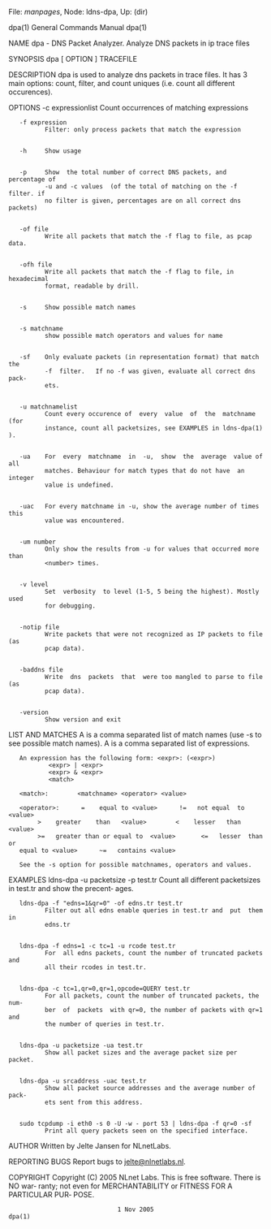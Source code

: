 File: *manpages*,  Node: ldns-dpa,  Up: (dir)

dpa(1)                      General Commands Manual                     dpa(1)



NAME
       dpa - DNS Packet Analyzer. Analyze DNS packets in ip trace files

SYNOPSIS
       dpa [ OPTION ] TRACEFILE


DESCRIPTION
       dpa  is  used  to  analyze  dns  packets  in trace files. It has 3 main
       options: count, filter, and count uniques  (i.e.  count  all  different
       occurences).


OPTIONS
       -c expressionlist
              Count occurrences of matching expressions


       -f expression
              Filter: only process packets that match the expression


       -h     Show usage


       -p     Show  the total number of correct DNS packets, and percentage of
              -u and -c values  (of the total of matching on the -f filter. if
              no filter is given, percentages are on all correct dns packets)


       -of file
              Write all packets that match the -f flag to file, as pcap data.


       -ofh file
              Write all packets that match the -f flag to file, in hexadecimal
              format, readable by drill.


       -s     Show possible match names


       -s matchname
              show possible match operators and values for name


       -sf    Only evaluate packets (in representation format) that match  the
              -f  filter.   If no -f was given, evaluate all correct dns pack‐
              ets.


       -u matchnamelist
              Count every occurence of  every  value  of  the  matchname  (for
              instance, count all packetsizes, see EXAMPLES in ldns-dpa(1) ).


       -ua    For  every  matchname  in  -u,  show  the  average  value of all
              matches. Behaviour for match types that do not have  an  integer
              value is undefined.


       -uac   For every matchname in -u, show the average number of times this
              value was encountered.


       -um number
              Only show the results from -u for values that occurred more than
              <number> times.


       -v level
              Set  verbosity  to level (1-5, 5 being the highest). Mostly used
              for debugging.


       -notip file
              Write packets that were not recognized as IP packets to file (as
              pcap data).


       -baddns file
              Write  dns  packets  that  were too mangled to parse to file (as
              pcap data).


       -version
              Show version and exit


LIST AND MATCHES
       A <matchnamelist> is a comma separated list of match names (use  -s  to
       see  possible  match  names).   A <expressionlist> is a comma separated
       list of expressions.

       An expression has the following form: <expr>: (<expr>)
               <expr> | <expr>
               <expr> & <expr>
               <match>

       <match>:        <matchname> <operator> <value>

       <operator>:      =    equal to <value>      !=   not equal  to  <value>
            >    greater    than   <value>        <    lesser   than   <value>
            >=   greater than or equal to  <value>       <=   lesser  than  or
       equal to <value>      ~=   contains <value>

       See the -s option for possible matchnames, operators and values.


EXAMPLES
       ldns-dpa -u packetsize -p test.tr
              Count all different packetsizes in test.tr and show the precent‐
              ages.


       ldns-dpa -f "edns=1&qr=0" -of edns.tr test.tr
              Filter out all edns enable queries in test.tr and  put  them  in
              edns.tr


       ldns-dpa -f edns=1 -c tc=1 -u rcode test.tr
              For  all edns packets, count the number of truncated packets and
              all their rcodes in test.tr.


       ldns-dpa -c tc=1,qr=0,qr=1,opcode=QUERY test.tr
              For all packets, count the number of truncated packets, the num‐
              ber  of  packets  with qr=0, the number of packets with qr=1 and
              the number of queries in test.tr.


       ldns-dpa -u packetsize -ua test.tr
              Show all packet sizes and the average packet size per packet.


       ldns-dpa -u srcaddress -uac test.tr
              Show all packet source addresses and the average number of pack‐
              ets sent from this address.


       sudo tcpdump -i eth0 -s 0 -U -w - port 53 | ldns-dpa -f qr=0 -sf
              Print all query packets seen on the specified interface.



AUTHOR
       Written by Jelte Jansen for NLnetLabs.


REPORTING BUGS
       Report bugs to <jelte@nlnetlabs.nl>.


COPYRIGHT
       Copyright  (C) 2005 NLnet Labs. This is free software. There is NO war‐
       ranty; not even for MERCHANTABILITY or FITNESS FOR  A  PARTICULAR  PUR‐
       POSE.



                                  1 Nov 2005                            dpa(1)

